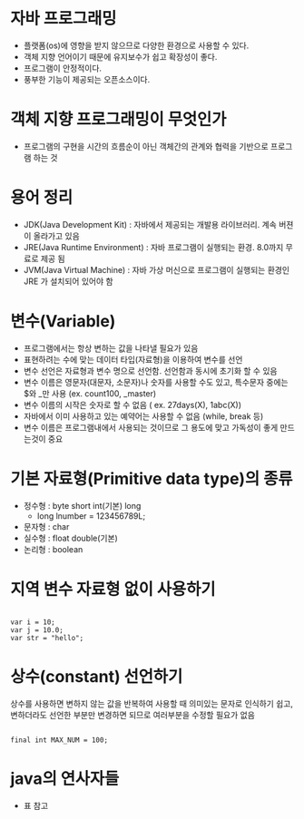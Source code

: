 # 자바 프로그래밍

- 플랫폼(os)에 영향을 받지 않으므로 다양한 환경으로 사용할 수 있다.
- 객체 지향 언어이기 때문에 유지보수가 쉽고 확장성이 좋다.
- 프로그램이 안정적이다.
- 풍부한 기능이 제공되는 오픈소스이다.

# 객체 지향 프로그래밍이 무엇인가

- 프로그램의 구현을 시간의 흐름순이 아닌 객체간의 관계와 협력을 기반으로 프로그램 하는 것

# 용어 정리

- JDK(Java Development Kit) : 자바에서 제공되는 개발용 라이브러리. 계속 버젼이 올라가고 있음
- JRE(Java Runtime Environment) : 자바 프로그램이 실행되는 환경. 8.0까지 무료로 제공 됨
- JVM(Java Virtual Machine) : 자바 가상 머신으로 프로그램이 실행되는 환경인 JRE 가 설치되어 있어야 함

# 변수(Variable)

- 프로그램에서는 항상 변하는 값을 나타낼 필요가 있음
- 표현하려는 수에 맞는 데이터 타입(자료형)을 이용하여 변수를 선언
- 변수 선언은 자료형과 변수 명으로 선언함. 선언함과 동시에 초기화 할 수 있음
- 변수 이름은 영문자(대문자, 소문자)나 숫자를 사용할 수도 있고, 특수문자 중에는 $와 _만 사용 (ex. count100, _master)
- 변수 이름의 시작은 숫자로 할 수 없음 ( ex. 27days(X), 1abc(X))
- 자바에서 이미 사용하고 있는 예약어는 사용할 수 없음 (while, break 등)
- 변수 이름은 프로그램내에서 사용되는 것이므로 그 용도에 맞고 가독성이 좋게 만드는것이 중요

# 기본 자료형(Primitive data type)의 종류

- 정수형 : byte short int(기본) long
    - long lnumber = 123456789L;
- 문자형 : char
- 실수형 : float double(기본)
- 논리형 : boolean

# 지역 변수 자료형 없이 사용하기

```shell

var i = 10;
var j = 10.0;
var str = "hello";

```

# 상수(constant) 선언하기

상수를 사용하면 변하지 않는 값을 반복하여 사용할 때 의미있는 문자로 인식하기 쉽고, 변하더라도 선언한 부분만 변경하면 되므로 여러부분을 수정할 필요가 없음

```shell

final int MAX_NUM = 100;

```

# java의 연사자들

- 표 참고
